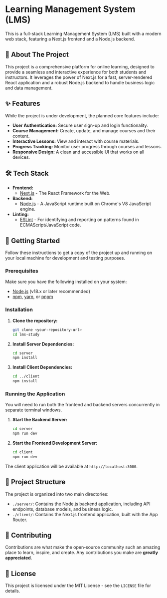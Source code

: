 # Learning Management System (LMS)

This is a full-stack Learning Management System (LMS) built with a modern web stack, featuring a Next.js frontend and a Node.js backend.

## 🚀 About The Project

This project is a comprehensive platform for online learning, designed to provide a seamless and interactive experience for both students and instructors. It leverages the power of Next.js for a fast, server-rendered React application and a robust Node.js backend to handle business logic and data management.

## ✨ Features

While the project is under development, the planned core features include:

*   **User Authentication:** Secure user sign-up and login functionality.
*   **Course Management:** Create, update, and manage courses and their content.
*   **Interactive Lessons:** View and interact with course materials.
*   **Progress Tracking:** Monitor user progress through courses and lessons.
*   **Responsive Design:** A clean and accessible UI that works on all devices.

## 🛠️ Tech Stack

*   **Frontend:**
    *   [Next.js](https://nextjs.org/) - The React Framework for the Web.
*   **Backend:**
    *   [Node.js](https://nodejs.org/) - A JavaScript runtime built on Chrome's V8 JavaScript engine.
*   **Linting:**
    *   [ESLint](https://eslint.org/) - For identifying and reporting on patterns found in ECMAScript/JavaScript code.

## 🏁 Getting Started

Follow these instructions to get a copy of the project up and running on your local machine for development and testing purposes.

### Prerequisites

Make sure you have the following installed on your system:

*   [Node.js](https://nodejs.org/en/download/) (v18.x or later recommended)
*   [npm](https://www.npmjs.com/get-npm), [yarn](https://classic.yarnpkg.com/en/docs/install), or [pnpm](https://pnpm.io/installation)

### Installation

1.  **Clone the repository:**
    ```sh
    git clone <your-repository-url>
    cd lms-study
    ```

2.  **Install Server Dependencies:**
    ```sh
    cd server
    npm install
    ```

3.  **Install Client Dependencies:**
    ```sh
    cd ../client
    npm install
    ```

### Running the Application

You will need to run both the frontend and backend servers concurrently in separate terminal windows.

1.  **Start the Backend Server:**
    ```sh
    cd server
    npm run dev
    ```

2.  **Start the Frontend Development Server:**
    ```sh
    cd client
    npm run dev
    ```

The client application will be available at `http://localhost:3000`.

## 📂 Project Structure

The project is organized into two main directories:

*   `./server/`: Contains the Node.js backend application, including API endpoints, database models, and business logic.
*   `./client/`: Contains the Next.js frontend application, built with the App Router.

## 🤝 Contributing

Contributions are what make the open-source community such an amazing place to learn, inspire, and create. Any contributions you make are **greatly appreciated**.

## 📄 License

This project is licensed under the MIT License - see the `LICENSE` file for details.

